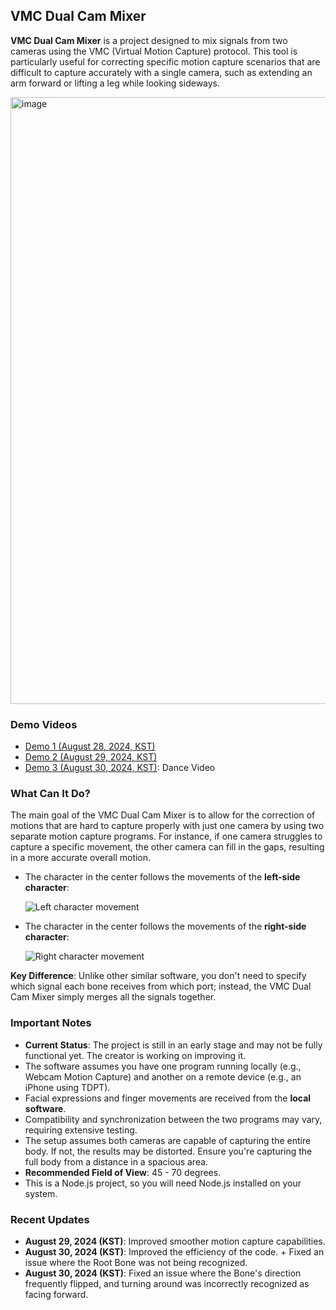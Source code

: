 ## VMC Dual Cam Mixer

**VMC Dual Cam Mixer** is a project designed to mix signals from two cameras using the VMC (Virtual Motion Capture) protocol. This tool is particularly useful for correcting specific motion capture scenarios that are difficult to capture accurately with a single camera, such as extending an arm forward or lifting a leg while looking sideways.

<img width="971" alt="image" src="https://github.com/user-attachments/assets/59b3999b-c182-4667-a3ec-df437c61240e">

### Demo Videos

- [Demo 1 (August 28, 2024, KST)](https://www.youtube.com/watch?v=nLQhRoKg1lo)
- [Demo 2 (August 29, 2024, KST)](https://www.youtube.com/watch?v=qQcTNW8PaQg)
- [Demo 3 (August 30, 2024, KST)](https://www.youtube.com/watch?v=kLajA1VHR4k): Dance Video

### What Can It Do?

The main goal of the VMC Dual Cam Mixer is to allow for the correction of motions that are hard to capture properly with just one camera by using two separate motion capture programs. For instance, if one camera struggles to capture a specific movement, the other camera can fill in the gaps, resulting in a more accurate overall motion.

- The character in the center follows the movements of the **left-side character**:
  
  ![Left character movement](https://for.stella.place/D1/b4b8fda3-ce52-4434-8972-6fd7b1886839.webp)

- The character in the center follows the movements of the **right-side character**:

  ![Right character movement](https://for.stella.place/D1/22dda791-8eda-4bdf-ae97-3cc9749666ce.webp)

**Key Difference**: Unlike other similar software, you don't need to specify which signal each bone receives from which port; instead, the VMC Dual Cam Mixer simply merges all the signals together.

### Important Notes

- **Current Status**: The project is still in an early stage and may not be fully functional yet. The creator is working on improving it.
- The software assumes you have one program running locally (e.g., Webcam Motion Capture) and another on a remote device (e.g., an iPhone using TDPT).
- Facial expressions and finger movements are received from the **local software**.
- Compatibility and synchronization between the two programs may vary, requiring extensive testing.
- The setup assumes both cameras are capable of capturing the entire body. If not, the results may be distorted. Ensure you're capturing the full body from a distance in a spacious area.
- **Recommended Field of View**: 45 - 70 degrees.
- This is a Node.js project, so you will need Node.js installed on your system.

### Recent Updates

- **August 29, 2024 (KST)**: Improved smoother motion capture capabilities.
- **August 30, 2024 (KST)**: Improved the efficiency of the code. + Fixed an issue where the Root Bone was not being recognized.
- **August 30, 2024 (KST)**: Fixed an issue where the Bone's direction frequently flipped, and turning around was incorrectly recognized as facing forward.